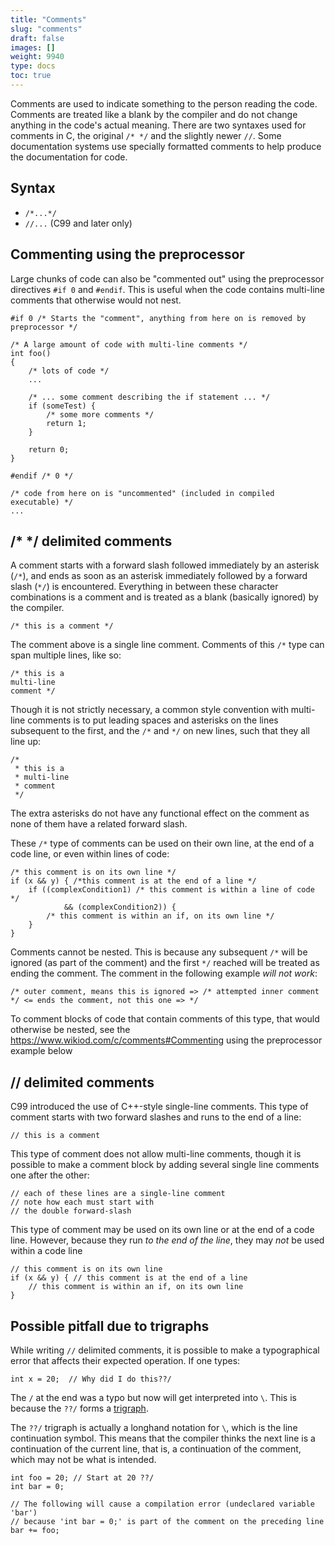 ```yaml
---
title: "Comments"
slug: "comments"
draft: false
images: []
weight: 9940
type: docs
toc: true
---
```


Comments are used to indicate something to the person reading the code. Comments are treated like a blank by the compiler and do not change anything in the code's actual meaning. There are two syntaxes used for comments in C, the original `/* */` and the slightly newer `//`.  Some documentation systems use specially formatted comments to help produce the documentation for code.

## Syntax
 - `/*...*/`
 - `//...` (C99 and later only)

## Commenting using the preprocessor
Large chunks of code can also be "commented out" using the preprocessor directives `#if 0` and `#endif`. This is useful when the code contains multi-line comments that otherwise would not nest.

    #if 0 /* Starts the "comment", anything from here on is removed by preprocessor */ 

    /* A large amount of code with multi-line comments */  
    int foo()
    {
        /* lots of code */
        ...

        /* ... some comment describing the if statement ... */
        if (someTest) {
            /* some more comments */
            return 1;
        }

        return 0;
    }
    
    #endif /* 0 */

    /* code from here on is "uncommented" (included in compiled executable) */
    ... 



## /* */ delimited comments
A comment starts with a forward slash followed immediately by an asterisk (`/*`), and ends as soon as an asterisk immediately followed by a forward slash (`*/`) is encountered. Everything in between these character combinations is a comment and is treated as a blank (basically ignored) by the compiler.

    /* this is a comment */

The comment above is a single line comment. Comments of this `/*` type can span multiple lines, like so:

    /* this is a
    multi-line
    comment */

Though it is not strictly necessary, a common style convention with multi-line comments is to put leading spaces and asterisks on the lines subsequent to the first, and the `/*` and `*/` on new lines, such that they all line up:

    /* 
     * this is a
     * multi-line
     * comment
     */

The extra asterisks do not have any functional effect on the comment as none of them have a related forward slash.

These `/*` type of comments can be used on their own line, at the end of a code line, or even within lines of code:

    /* this comment is on its own line */
    if (x && y) { /*this comment is at the end of a line */
        if ((complexCondition1) /* this comment is within a line of code */
                && (complexCondition2)) {
            /* this comment is within an if, on its own line */
        }
    }

Comments cannot be nested. This is because any subsequent `/*` will be ignored (as part of the comment) and the first `*/` reached will be treated as ending the comment. The comment in the following example *will not work*:

    /* outer comment, means this is ignored => /* attempted inner comment */ <= ends the comment, not this one => */

To comment blocks of code that contain comments of this type, that would otherwise be nested, see the https://www.wikiod.com/c/comments#Commenting using the preprocessor example below

## // delimited comments
<!-- if version [gte c99] -->
C99 introduced the use of C++-style single-line comments. This type of comment starts with two forward slashes and runs to the end of a line:

    // this is a comment

This type of comment does not allow multi-line comments, though it is possible to make a comment block by adding several single line comments one after the other:

    // each of these lines are a single-line comment
    // note how each must start with
    // the double forward-slash

This type of comment may be used on its own line or at the end of a code line. However, because they run _to the end of the line_, they may *not* be used within a code line

    // this comment is on its own line
    if (x && y) { // this comment is at the end of a line
        // this comment is within an if, on its own line
    }

<!-- end version if -->

## Possible pitfall due to trigraphs
<!-- if version [gte c99] -->
While writing `//` delimited comments, it is possible to make a typographical error that affects their expected operation. If one types:

    int x = 20;  // Why did I do this??/

The `/` at the end was a typo but now will get interpreted into `\`. This is because the `??/` forms a [trigraph][1]. 

The `??/` trigraph is actually a longhand notation for `\`, which is the line continuation symbol. This means that the compiler thinks the next line is a continuation of the current line, that is, a continuation of the comment, which may not be what is intended. 

    int foo = 20; // Start at 20 ??/
    int bar = 0;

    // The following will cause a compilation error (undeclared variable 'bar')
    // because 'int bar = 0;' is part of the comment on the preceding line
    bar += foo;

  [1]: https://www.wikiod.com/c/multi-character-character-sequence#Trigraphs

<!-- end version if -->

